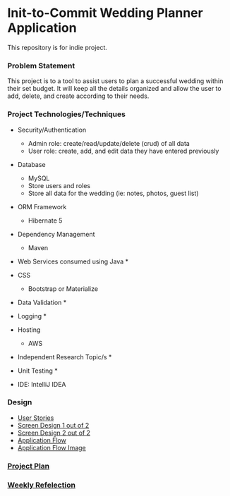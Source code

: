 
# Init-to-Commit Wedding Planner Application


This repository is for indie project.

### Problem Statement

This project is to a tool to assist users to plan a successful wedding within their set budget. It will keep all the
details organized and allow the user to add, delete, and create according to their needs.

### Project Technologies/Techniques 

* Security/Authentication
  * Admin role: create/read/update/delete (crud) of all data
  * User role: create, add, and edit data they have entered previously
 
* Database
  * MySQL
  * Store users and roles
  * Store all data for the wedding (ie: notes, photos, guest list)
* ORM Framework
  * Hibernate 5
* Dependency Management
  * Maven
* Web Services consumed using Java
  * 
* CSS 
  * Bootstrap or Materialize
* Data Validation
  *
* Logging
  *  
* Hosting
  * AWS
* Independent Research Topic/s
  * 
* Unit Testing
  * 
* IDE: IntelliJ IDEA


### Design

* [User Stories](DesignDocuments/UserStories.md)
* [Screen Design 1 out of 2](DesignDocuments/ScreenDesign(1).png)
* [Screen Design 2 out of 2](DesignDocuments/ScreenDesign(2).png)
* [Application Flow ](DesignDocuments/ApplicationFlow.md)
* [Application Flow Image](DesignDocuments/ApplicationFlow.png)


### [Project Plan](ProjectPlan.md)

### [Weekly Refelection](WeeklyReflection.md)

